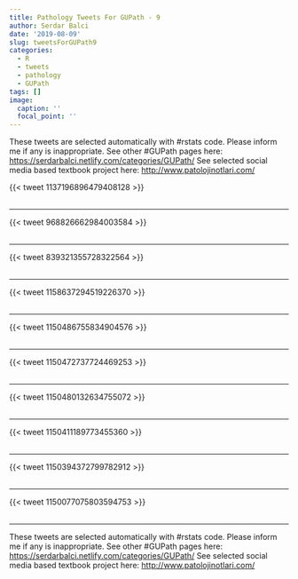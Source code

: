 ```yaml
---
title: Pathology Tweets For GUPath - 9
author: Serdar Balci
date: '2019-08-09'
slug: tweetsForGUPath9
categories:
  - R
  - tweets
  - pathology
  - GUPath
tags: []
image:
  caption: ''
  focal_point: ''
---
```



These tweets are selected automatically with #rstats code. Please inform me if any is inappropriate.
See other #GUPath pages here: https://serdarbalci.netlify.com/categories/GUPath/ 
See selected social media based textbook project here: http://www.patolojinotlari.com/

{{< tweet 1137196896479408128 >}}
<br>
<br>
<hr>
{{< tweet 968826662984003584 >}}
<br>
<br>
<hr>
{{< tweet 839321355728322564 >}}
<br>
<br>
<hr>
{{< tweet 1158637294519226370 >}}
<br>
<br>
<hr>
{{< tweet 1150486755834904576 >}}
<br>
<br>
<hr>
{{< tweet 1150472737724469253 >}}
<br>
<br>
<hr>
{{< tweet 1150480132634755072 >}}
<br>
<br>
<hr>
{{< tweet 1150411189773455360 >}}
<br>
<br>
<hr>
{{< tweet 1150394372799782912 >}}
<br>
<br>
<hr>
{{< tweet 1150077075803594753 >}}
<br>
<br>
<hr>


These tweets are selected automatically with #rstats code. Please inform me if any is inappropriate.
See other #GUPath pages here: https://serdarbalci.netlify.com/categories/GUPath/ 
See selected social media based textbook project here: http://www.patolojinotlari.com/
